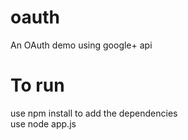 # oauth
An OAuth demo using google+ api 
# To run
use npm install to add the dependencies<br>
use node app.js
